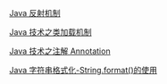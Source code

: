 [Java 反射机制](http://www.jianshu.com/p/1a60d55a94cd#)

[Java 技术之类加载机制](http://wingjay.com/2017/05/08/java_classloader/)

[Java 技术之注解 Annotation](http://wingjay.com/2017/05/03/Java-%E6%8A%80%E6%9C%AF%E4%B9%8B%E6%B3%A8%E8%A7%A3-Annotation/)

[Java 字符串格式化-String.format()的使用](http://blog.csdn.net/lonely_fireworks/article/details/7962171/)

